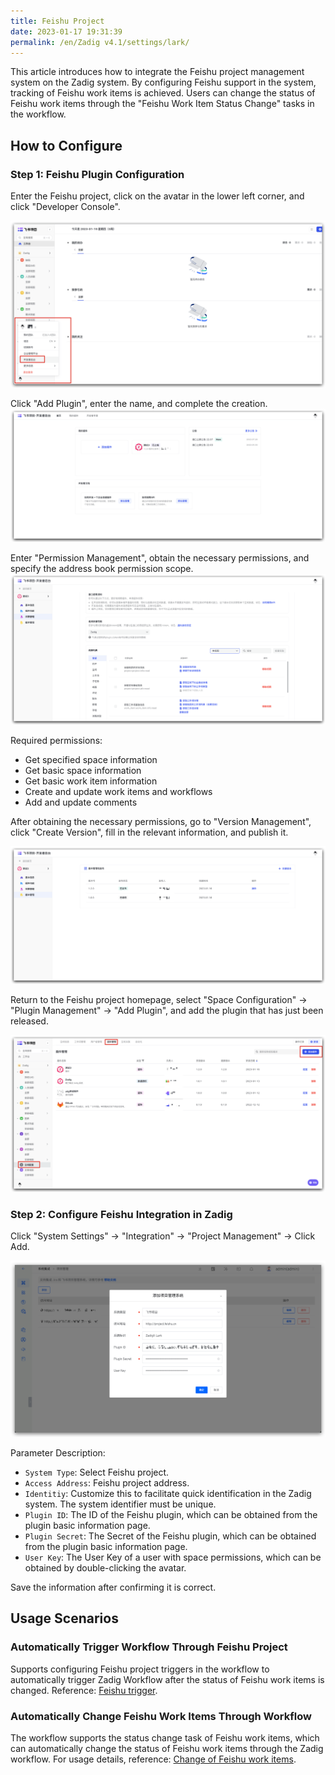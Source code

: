 ```yaml
---
title: Feishu Project
date: 2023-01-17 19:31:39
permalink: /en/Zadig v4.1/settings/lark/
---
```


This article introduces how to integrate the Feishu project management system on the Zadig system. By configuring Feishu support in the system, tracking of Feishu work items is achieved. Users can change the status of Feishu work items through the "Feishu Work Item Status Change" tasks in the workflow.

## How to Configure

### Step 1: Feishu Plugin Configuration
Enter the Feishu project, click on the avatar in the lower left corner, and click "Developer Console".

![larkapp](../../../../_images/larkapp_config_01.png)

Click "Add Plugin", enter the name, and complete the creation.
![larkapp](../../../../_images/larkapp_config_02.png)

Enter "Permission Management", obtain the necessary permissions, and specify the address book permission scope.
![larkapp](../../../../_images/larkapp_config_03.png)

Required permissions:
- Get specified space information
- Get basic space information
- Get basic work item information
- Create and update work items and workflows
- Add and update comments

After obtaining the necessary permissions, go to "Version Management", click "Create Version", fill in the relevant information, and publish it.

![larkapp](../../../../_images/larkapp_config_04.png)

Return to the Feishu project homepage, select "Space Configuration" -> "Plugin Management" -> "Add Plugin", and add the plugin that has just been released.

![larkapp](../../../../_images/larkapp_config_05.png)

### Step 2: Configure Feishu Integration in Zadig

Click "System Settings" -> "Integration" -> "Project Management" -> Click Add.

![lark](../../../../_images/lark1.png)

Parameter Description:
- `System Type`: Select Feishu project.
- `Access Address`: Feishu project address.
- `Identitiy`: Customize this to facilitate quick identification in the Zadig system. The system identifier must be unique.
- `Plugin ID`: The ID of the Feishu plugin, which can be obtained from the plugin basic information page.
- `Plugin Secret`: The Secret of the Feishu plugin, which can be obtained from the plugin basic information page.
- `User Key`: The User Key of a user with space permissions, which can be obtained by double-clicking the avatar.

Save the information after confirming it is correct.

## Usage Scenarios

### Automatically Trigger Workflow Through Feishu Project

Supports configuring Feishu project triggers in the workflow to automatically trigger Zadig Workflow after the status of Feishu work items is changed. Reference: [Feishu trigger](/en/Zadig%20v4.1/project/workflow-trigger/#feishu-project-trigger).

### Automatically Change Feishu Work Items Through Workflow

The workflow supports the status change task of Feishu work items, which can automatically change the status of Feishu work items through the Zadig workflow. For usage details, reference: [Change of Feishu work items](/en/Zadig%20v4.1/project/workflow-jobs/#feishu-work-item-status-change).